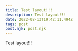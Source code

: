 ```yaml
---
title: Test layout!!!
description: Test layout!!!
date: 2022-08-13T19:42:11.494Z
tags: post
post.njk: post.njk
---
```

Test layout!!!